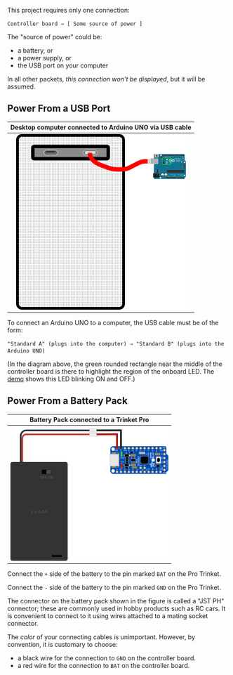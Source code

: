 This project requires only one connection:

    Controller board ⇒ [ Some source of power ]

The "source of power" could be:

* a battery, or 
* a power supply, or 
* the USB port on your computer

In all other packets, *this connection won't be displayed*, but it will
be assumed.

## Power From a USB Port ##

| Desktop computer connected to Arduino UNO via USB cable |
|:-------------------------------------------------------:|
| ![](images/desktop-blink_w_clipmask.svg.png)            |

To connect an Arduino UNO to a computer, the USB cable must be of the form:

    "Standard A" (plugs into the computer) ⇒ "Standard B" (plugs into the Arduino UNO)

(In the diagram above, the green rounded rectangle near the middle of the controller
board is there to highlight the region of the onboard LED. 
The [demo](demo.html) shows this LED blinking ON and OFF.)

## Power From a Battery Pack ##

| Battery Pack connected to a Trinket Pro     |
|:-------------------------------------------:|
| ![](images/trinketpro_w_battery_bb.svg.png) |

Connect the `+` side of the battery to the pin marked `BAT` on the Pro Trinket.

Connect the `-` side of the battery to the pin marked `GND` on the Pro Trinket.

The connector on the battery pack shown in the figure is called a "JST PH" connector; these
are commonly used in hobby products such as RC cars.  It is convenient to connect
to it using wires attached to a mating socket connector.

The *color* of your connecting cables is unimportant.  However, by convention, it is
customary to choose: 

* a black wire for the connection to `GND` on the controller board.  
* a red wire for the connection to `BAT` on the controller board.



